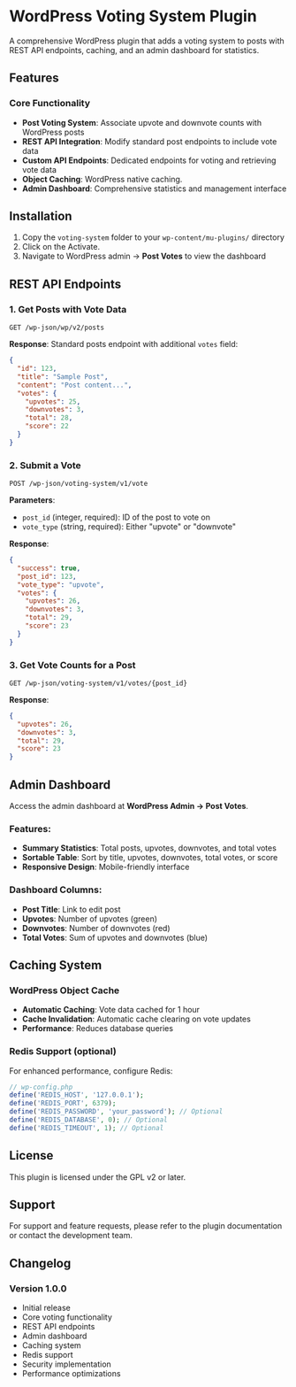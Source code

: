 # WordPress Voting System Plugin

A comprehensive WordPress plugin that adds a voting system to posts with REST API endpoints, caching, and an admin dashboard for statistics.

## Features

### Core Functionality
- **Post Voting System**: Associate upvote and downvote counts with WordPress posts
- **REST API Integration**: Modify standard post endpoints to include vote data
- **Custom API Endpoints**: Dedicated endpoints for voting and retrieving vote data
- **Object Caching**: WordPress native caching.
- **Admin Dashboard**: Comprehensive statistics and management interface

## Installation

1. Copy the `voting-system` folder to your `wp-content/mu-plugins/` directory
2. Click on the Activate.
3. Navigate to WordPress admin → **Post Votes** to view the dashboard



## REST API Endpoints

### 1. Get Posts with Vote Data
```http
GET /wp-json/wp/v2/posts
```

**Response**: Standard posts endpoint with additional `votes` field:
```json
{
  "id": 123,
  "title": "Sample Post",
  "content": "Post content...",
  "votes": {
    "upvotes": 25,
    "downvotes": 3,
    "total": 28,
    "score": 22
  }
}
```

### 2. Submit a Vote
```http
POST /wp-json/voting-system/v1/vote
```


**Parameters**:
- `post_id` (integer, required): ID of the post to vote on
- `vote_type` (string, required): Either "upvote" or "downvote"

**Response**:
```json
{
  "success": true,
  "post_id": 123,
  "vote_type": "upvote",
  "votes": {
    "upvotes": 26,
    "downvotes": 3,
    "total": 29,
    "score": 23
  }
}
```

### 3. Get Vote Counts for a Post
```http
GET /wp-json/voting-system/v1/votes/{post_id}
```

**Response**:
```json
{
  "upvotes": 26,
  "downvotes": 3,
  "total": 29,
  "score": 23
}
```

## Admin Dashboard

Access the admin dashboard at **WordPress Admin → Post Votes**.

### Features:
- **Summary Statistics**: Total posts, upvotes, downvotes, and total votes
- **Sortable Table**: Sort by title, upvotes, downvotes, total votes, or score
- **Responsive Design**: Mobile-friendly interface

### Dashboard Columns:
- **Post Title**: Link to edit post
- **Upvotes**: Number of upvotes (green)
- **Downvotes**: Number of downvotes (red)
- **Total Votes**: Sum of upvotes and downvotes (blue)

## Caching System

### WordPress Object Cache
- **Automatic Caching**: Vote data cached for 1 hour
- **Cache Invalidation**: Automatic cache clearing on vote updates
- **Performance**: Reduces database queries

### Redis Support (optional)
For enhanced performance, configure Redis:

```php
// wp-config.php
define('REDIS_HOST', '127.0.0.1');
define('REDIS_PORT', 6379);
define('REDIS_PASSWORD', 'your_password'); // Optional
define('REDIS_DATABASE', 0); // Optional
define('REDIS_TIMEOUT', 1); // Optional
```


## License

This plugin is licensed under the GPL v2 or later.

## Support

For support and feature requests, please refer to the plugin documentation or contact the development team.

## Changelog

### Version 1.0.0
- Initial release
- Core voting functionality
- REST API endpoints
- Admin dashboard
- Caching system
- Redis support
- Security implementation
- Performance optimizations
